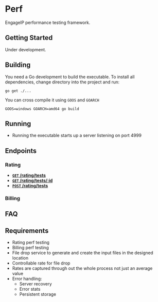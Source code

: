 # Perf
EngageIP performance testing framework.

## Getting Started
Under development.

## Building
You need a Go development to build the executable. To install all dependencies, change directory into the project and run:

    go get ./...

You can cross compile it using
`GOOS` and `GOARCH`

    GOOS=windows GOARCH=amd64 go build

## Running
- Running the executable starts up a server listening on port 4999

## Endpoints

### Rating
- **[<code>GET</code> /rating/tests](https://github.com/han-hgu/perf-prototype/blob/master/api-documentation/rating/GET_tests.md)**
- **[<code>GET</code> /rating/tests/:id](https://github.com/han-hgu/perf-prototype/blob/master/api-documentation/rating/GET_tests_id.md)**
- **[<code>POST</code> /rating/tests](https://github.com/han-hgu/perf-prototype/blob/master/api-documentation/rating/POST_tests.md)**

### Billing


## FAQ


## Requirements

- Rating perf testing
- Billing perf testing
- File drop service to generate and create the input files in the designed location
- Controllable rate for file drop
- Rates are captured through out the whole process not just an average value
- Error handling:
	- Server recovery
	- Error stats
	- Persistent storage

[OAuth]: http://oauth.net/core/1.0a/
[Beginner’s Guide]: http://hueniverse.com/oauth/
[JSON]: http://json.org
[quick tutorial]: http://www.webmonkey.com/2010/02/get_started_with_json/
[A good md reference page for api]: https://github.com/500px/api-documentation/blob/master/README.md
